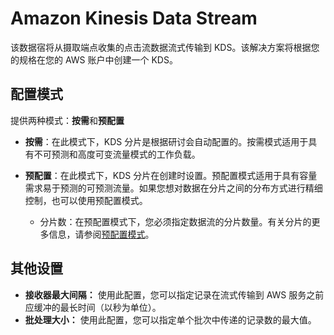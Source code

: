 # Amazon Kinesis Data Stream
该数据宿将从摄取端点收集的点击流数据流式传输到 KDS。该解决方案将根据您的规格在您的 AWS 账户中创建一个 KDS。

## 配置模式
提供两种模式：**按需**和**预配置**

* **按需**：在此模式下，KDS 分片是根据研讨会自动配置的。按需模式适用于具有不可预测和高度可变流量模式的工作负载。

* **预配置**：在此模式下，KDS 分片在创建时设置。预配置模式适用于具有容量需求易于预测的可预测流量。如果您想对数据在分片之间的分布方式进行精细控制，也可以使用预配置模式。
    * 分片数：在预配置模式下，您必须指定数据流的分片数量。有关分片的更多信息，请参阅[预配置模式](https://docs.aws.amazon.com/streams/latest/dev/how-do-i-size-a-stream.html#provisionedmode)。

## 其他设置
* **接收器最大间隔：** 使用此配置，您可以指定记录在流式传输到 AWS 服务之前应缓冲的最长时间（以秒为单位）。
* **批处理大小：** 使用此配置，您可以指定单个批次中传递的记录数的最大值。
